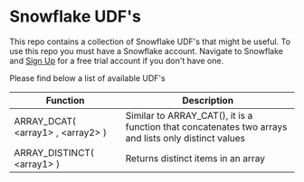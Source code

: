 # Snowflake UDF's

This repo contains a collection of Snowflake UDF's that might be useful.
To use this repo you must have a Snowflake account. Navigate to Snowflake and [Sign Up](https://signup.snowflake.com/) for a free trial account if you don't have one.

Please find below a list of available UDF's

|Function|Description|
|-|-|
|ARRAY_DCAT( \<array1\> , \<array2\> )|Similar to ARRAY_CAT(), it is a function that concatenates two arrays and lists only distinct values|
|ARRAY_DISTINCT( \<array1\> )|Returns distinct items in an array|

